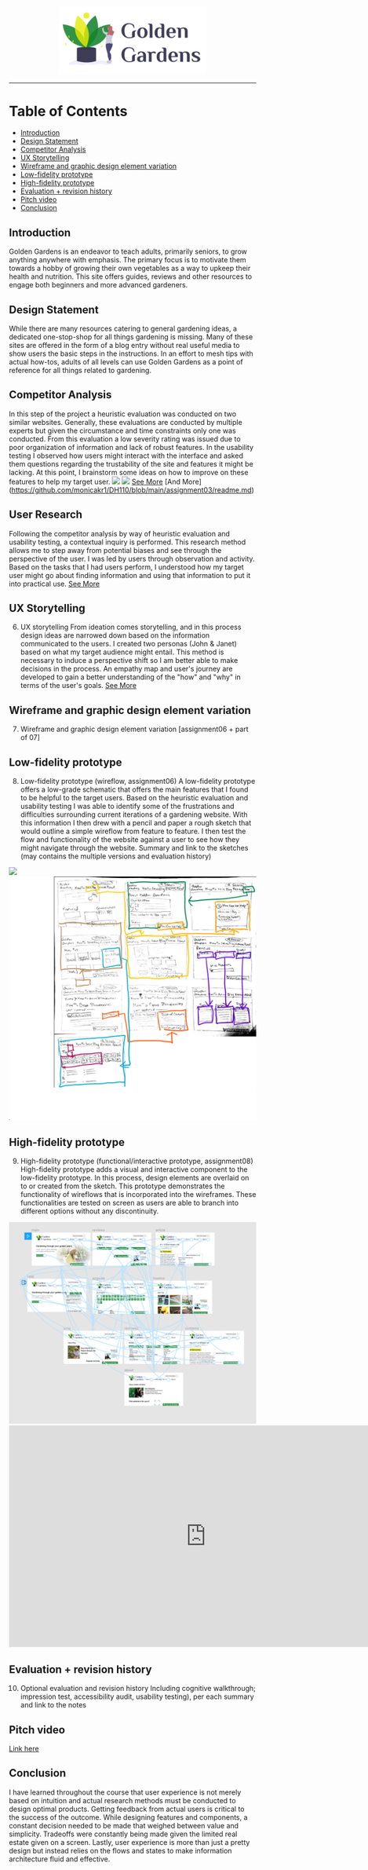 <div align="center">
  <br>
  <img src="/img/gg.png" alt="Golden Gardens" width="300"/>
  <br>  
  <p align="center">
  </p>
</div>

---

# Table of Contents
  - [Introduction](#introduction)
  - [Design Statement](#design-statement)
  - [Competitor Analysis](#competitor-analysis)
  - [UX Storytelling](#ux-storytelling)
  - [Wireframe and graphic design element variation](#wireframe)
  - [Low-fidelity prototype](#low-fidelity-prototype)
  - [High-fidelity prototype](#high-fidelity-prototype)
  - [Evaluation + revision history](#evaluation-+-revision-history)
  - [Pitch video](#pitch-video)
  - [Conclusion](#conclusion)

## Introduction

Golden Gardens is an endeavor to teach adults, primarily seniors, to grow anything anywhere with emphasis. The primary focus is to motivate them towards a hobby of growing their own vegetables as a way to upkeep their health and nutrition. This site offers guides, reviews and other resources to engage both beginners and more advanced gardeners. 

## Design Statement

While there are many resources catering to general gardening ideas, a dedicated one-stop-shop for all things gardening is missing. Many of these sites are offered in the form of a blog entry without real useful media to show users the basic steps in the instructions. In an effort to mesh tips with actual how-tos, adults of all levels can use Golden Gardens as a point of reference for all things related to gardening. 

## Competitor Analysis

In this step of the project a heuristic evaluation was conducted on two similar websites. Generally, these evaluations are conducted by multiple experts but given the circumstance and time constraints only one was conducted. From this evaluation a low severity rating was issued due to poor organization of information and lack of robust features. In the usability testing I observed how users might interact with the interface and asked them questions regarding the trustability of the site and features it might be lacking. At this point, I brainstorm some ideas on how to improve on these features to help my target user.
<img src=”https://github.com/monicakr1/DH110/blob/main/img/b.png”>
<img src=”https://github.com/monicakr1/DH110/blob/main/img/mc.jpg”>
[See More](https://github.com/monicakr1/DH110/blob/main/readme.md) [And More] (https://github.com/monicakr1/DH110/blob/main/assignment03/readme.md)

## User Research 

Following the competitor analysis by way of heuristic evaluation and usability testing, a contextual inquiry is performed. This research method allows me to step away from potential biases and see through the perspective of the user. I was led by users through observation and activity. Based on the tasks that I had users perform, I understood how my target user might go about finding information and using that information to put it into practical use. 
[See More](https://github.com/monicakr1/DH110/blob/main/assignment03/readme.md)

## UX Storytelling
6) UX storytelling
From ideation comes storytelling, and in this process design ideas are narrowed down based on the information communicated to the users. I created two personas (John & Janet) based on what my target audience might entail. This method is necessary to induce a perspective shift so I am better able to make decisions in the process. An empathy map and user's journey are developed to gain a better understanding of the "how" and "why" in terms of the user's goals.
[See More](https://github.com/monicakr1/DH110/blob/main/assignment04/readme.md)

## Wireframe and graphic design element variation
7) Wireframe and graphic design element variation [assignment06 + part of 07]

## Low-fidelity prototype
8) Low-fidelity prototype (wireflow, assignment06)
A low-fidelity prototype offers a low-grade schematic that offers the main features that I found to be helpful to the target users. Based on the heuristic evaluation and usability testing I was able to identify some of the frustrations and difficulties surrounding current iterations of a gardening website. With this information I then drew with a pencil and paper a rough sketch that would outline a simple wireflow from feature to feature. I then test the flow and functionality of the website against a user to see how they might navigate through the website.
Summary and link to the sketches (may contains the multiple versions and evaluation history)
<img src="img/lf.png">
<img src="img/lf2.png">

## High-fidelity prototype
9) High-fidelity prototype (functional/interactive prototype, assignment08)
High-fidelity prototype adds a visual and interactive component to the low-fidelity prototype. In this process, design elements are overlaid on to or created from the sketch. This prototype demonstrates the functionality of wireflows that is incorporated into the wireframes. These functionalities are tested on screen as users are able to branch into different options without any discontinuity.  
<img src="https://github.com/monicakr1/DH110/blob/main/img/hf.png">

<iframe style="border: 1px solid rgba(0, 0, 0, 0.1);" width="800" height="450" src="https://www.figma.com/embed?embed_host=share&url=https%3A%2F%2Fwww.figma.com%2Ffile%2FdO4JkjyMrA4OO5bMbnHOiZ%2FPrototype%3Fnode-id%3D77%253A351" allowfullscreen></iframe>

## Evaluation + revision history
10) Optional evaluation and revision history 
Including cognitive walkthrough; impression test, accessibility audit, usability testing), per each summary and link to the notes 

## Pitch video
[Link here](https://youtube.com)

## Conclusion
I have learned throughout the course that user experience is not merely based on intuition and actual research methods must be conducted to design optimal products. Getting feedback from actual users is critical to the success of the outcome. While designing features and components, a constant decision needed to be made that weighed between value and simplicity. Tradeoffs were constantly being made given the limited real estate given on a screen. Lastly, user experience is more than just a pretty design but instead relies on the flows and states to make information architecture fluid and effective.




